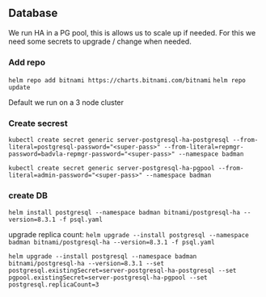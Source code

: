 

## Database
We run HA in a PG pool, this is allows us to scale up if needed.
For this we need some secrets to upgrade / change when needed.


### Add repo
`helm repo add bitnami https://charts.bitnami.com/bitnami`
`helm repo update`

Default we run on a 3 node cluster

### Create secrest

`kubectl create secret generic server-postgresql-ha-postgresql --from-literal=postgresql-password="<super-pass>" --from-literal=repmgr-password=badvla-repmgr-password="<super-pass>" --namespace badman`

`kubectl create secret generic server-postgresql-ha-pgpool --from-literal=admin-password="<super-pass>" --namespace badman`

### create DB

`helm install postgresql --namespace badman bitnami/postgresql-ha --version=8.3.1 -f psql.yaml`

upgrade replica count:
`helm upgrade --install postgresql --namespace badman bitnami/postgresql-ha --version=8.3.1 -f psql.yaml`


`helm upgrade --install postgresql --namespace badman bitnami/postgresql-ha --version=8.3.1 --set postgresql.existingSecret=server-postgresql-ha-postgresql --set pgpool.existingSecret=server-postgresql-ha-pgpool --set postgresql.replicaCount=3`
